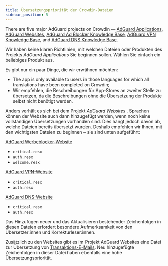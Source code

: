 ```yaml
---
title: Übersetzungspriorität der Crowdin-Dateien
sidebar_position: 5
---
```


There are five major AdGuard projects on Crowdin — [AdGuard Applications](https://crowdin.com/project/adguard-applications), [AdGuard Websites](https://crowdin.com/project/adguard-websites), [AdGuard Ad Blocker Knowledge Base](https://crowdin.com/project/adguard-knowledge-base), [AdGuard VPN Knowledge Base](https://crowdin.com/project/adguard-vpn-knowledge-base), and [AdGuard DNS Knowledge Base](https://crowdin.com/project/adguard-knowledge-bases).

Wir haben keine klaren Richtlinien, mit welchen Dateien oder Produkten des Projekts *AdGuard Applications* Sie beginnen sollen. Wählen Sie einfach ein beliebiges Produkt aus.

Es gibt nur ein paar Dinge, die wir erwähnen möchten:

- The app is only available to users in those languages for which all translations have been completed on Crowdin;
- Wir empfehlen, die Beschreibungen für App-Stores an zweiter Stelle zu übersetzen, da die Beschreibungen ohne die Übersetzung der Produkte selbst nicht benötigt werden.

Anders verhält es sich bei dem Projekt *AdGuard Websites* . Sprachen können der Website auch dann hinzugefügt werden, wenn noch keine vollständigen Übersetzungen vorhanden sind. Dies hängt jedoch davon ab, welche Dateien bereits übersetzt wurden. Deshalb empfehlen wir Ihnen, mit den wichtigsten Dateien zu beginnen – sie sind unten aufgeführt:

[AdGuard Werbeblocker-Website](https://crowdin.com/project/adguard-websites/en#/adguard.com)

- `critical.resx`
- `auth.resx`
- `welcome.resx`

[AdGuard VPN-Website](https://crowdin.com/project/adguard-websites/en#/adguard-vpn.com)

- `critical.resx`
- `auth.resx`

[AdGuard DNS-Website](https://crowdin.com/project/adguard-websites/en#/adguard-dns.com)

- `critical.resx`
- `auth.resx`

Das Hinzufügen neuer und das Aktualisieren bestehender Zeichenfolgen in diesen Dateien erfordert besondere Aufmerksamkeit von den Übersetzer:innen und Korrekturleser:innen.

Zusätzlich zu den Websites gibt es im Projekt AdGuard Websites eine Datei zur Übersetzung von [Transaktions-E-Mails](https://crowdin.com/project/adguard-websites/en#/emails). Neu hinzugefügte Zeichenfolgen in dieser Datei haben ebenfalls eine hohe Übersetzungspriorität.
